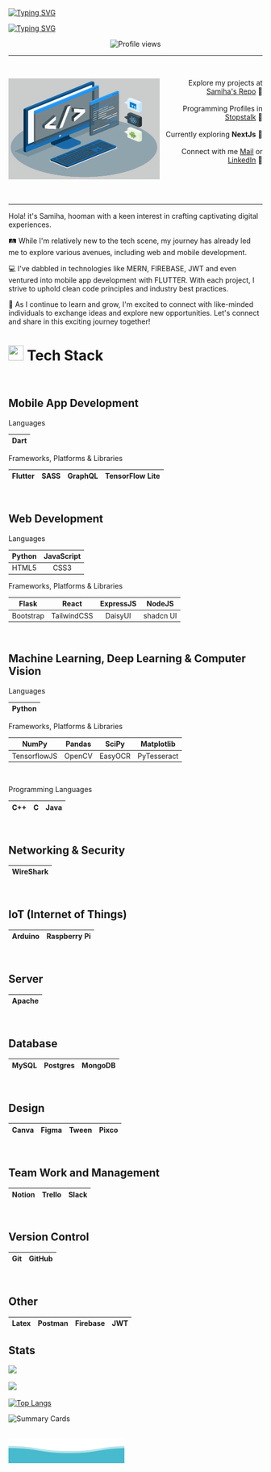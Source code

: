 <!--- <div align="center">
  <img src="./techstack.gif" alt="tech stack" />
</div> 
<br/><br/> -->
<br/><br/>
[![Typing SVG](https://readme-typing-svg.demolab.com?font=Fira+Code&weight=800&size=38&duration=1&pause=1&color=03AED2&center=true&repeat=false&width=1000&lines=SAMIHA+AKTER)](https://git.io/typing-svg)

[![Typing SVG](https://readme-typing-svg.demolab.com?font=Lexend&weight=800&duration=2500&pause=50&color=03AED2&center=true&width=1000&lines=Undergrad+CS+Student;Competitive+Programmer;Web+Developer;+Flutter+Developer)](https://git.io/typing-svg)

<!-- ![](https://komarev.com/ghpvc/?username=samiha-akter&label=STALKERS&style=for-the-badge+flat&color=03AED2&abbreviated=true) -->
<div align="center">
    <img src="https://komarev.com/ghpvc/?username=samiha-akter&label=STALKERS&style=for-the-badge+flat&color=03AED2&abbreviated=true" alt="Profile views">
</div>

---

<br/>
<div width="100%" align="center">
  <div align="left"><img align="left" width="300" height="200" src="./techstack.gif">   
  </div>
  <div align="right">
   <p>Explore my projects at <a href="https://github.com/samiha-akter?tab=repositories">Samiha's Repo</a> 📍<br/><br/>Programming Profiles in <a href="https://www.stopstalk.com/user/profile/samiha_akter">Stopstalk</a> 📍<br/><br/>Currently exploring <strong>NextJs</strong> 📍<br/><br/>Connect with me <a href="mailto:samihaaktter@gmail.com">Mail</a> or <a href="https://www.linkedin.com/in/aktersamiha">LinkedIn</a> 📍</p><br/><br/>
  </div>
</div>
<br/>

---

Hola! it's Samiha, hooman with a keen interest in crafting captivating digital experiences.

🛤️ While I'm relatively new to the tech scene, my journey has already led me to explore various avenues, including web and mobile development.

💻 I've dabbled in technologies like MERN, FIREBASE, JWT and even ventured into mobile app development with FLUTTER. With each project, I strive to uphold clean code principles and industry best practices. 

🌱 As I continue to learn and grow, I'm excited to connect with like-minded individuals to exchange ideas and explore new opportunities. Let's connect and share in this exciting journey together!

# <img src = "https://media2.giphy.com/media/QssGEmpkyEOhBCb7e1/giphy.gif?cid=ecf05e47a0n3gi1bfqntqmob8g9aid1oyj2wr3ds3mg700bl&rid=giphy.gif" width="30px" height="30px"> Tech Stack
<br/>

## Mobile App Development

Languages

| Dart |
| :---: |

Frameworks, Platforms & Libraries

| Flutter | SASS | GraphQL | TensorFlow Lite |
| :---: | :---: | :---: | :---: |
<br/>

## Web Development

Languages

| Python | JavaScript | 
| :---: | :---: | 
|HTML5 | CSS3 |

Frameworks, Platforms & Libraries

| Flask | React |ExpressJS | NodeJS |
| :---: | :---: | :---: | :---: | 
| Bootstrap | TailwindCSS | DaisyUI | shadcn UI |
<br/>

## Machine Learning, Deep Learning & Computer Vision

Languages

| Python |
| :---: |

Frameworks, Platforms & Libraries

| NumPy | Pandas | SciPy | Matplotlib |
| :---: | :---: | :---: | :---: |
| TensorflowJS | OpenCV | EasyOCR | PyTesseract | 
<br/>

Programming Languages

| C++ | C | Java|
| :---: | :---: | :---: |
<br/>

## Networking & Security

| WireShark |
| :---: |
<br/>

## IoT (Internet of Things)

| Arduino | Raspberry Pi |
| :---: | :---: |
<br/>

## Server 

| Apache | 
| :---: |
<br/>

##  Database

| MySQL | Postgres | MongoDB |
| :---: | :---: | :--: |
<br/>

## Design

| Canva | Figma | Tween | Pixco |
| :---: | :---: | :---: | :--: |
<br/>

## Team Work and Management

| Notion | Trello |Slack |
| :---: | :---: |:---: |
<br/>

## Version Control
| Git | GitHub |
| :---: | :---: |
<br/>

## Other

| Latex | Postman | Firebase | JWT |
| :---: | :---: | :---: | :---: |

## Stats

![](https://github-readme-stats.vercel.app/api?username=samiha-akter&theme=react&hide_border=false&include_all_commits=false&count_private=true)

![](https://github-readme-streak-stats.herokuapp.com?user=samiha-akter&theme=react&show_icons=true")

<!--  TOP LANGUAGES -->
[![Top Langs](https://github-readme-stats.vercel.app/api/top-langs/?username=samiha-akter&theme=react&layout=compact)](https://github.com/samiha-akter/samiha-akter/blob/main/README.md)

![Summary Cards](https://github-profile-summary-cards.vercel.app/api/cards/productive-time?username=samiha-akter&theme=react&&utcOffset=6)

<!-- ![](https://github-profile-summary-cards.vercel.app/api/cards/profile-details?username=samiha-akter&theme=react) -->

![Waves](./wave.svg)
---
